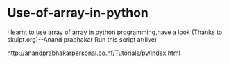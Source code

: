 # Use-of-array-in-python
I learnt to use array of array in python programming,have a look (Thanks to skulpt.org)--Anand prabhakar
Run this script at(live) 

http://anandprabhakarpersonal.co.nf/Tutorials/py/index.html
